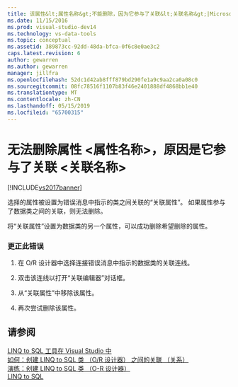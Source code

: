 ```yaml
---
title: 该属性&lt;属性名称&gt;不能删除，因为它参与了关联&lt;关联名称&gt;|Microsoft Docs
ms.date: 11/15/2016
ms.prod: visual-studio-dev14
ms.technology: vs-data-tools
ms.topic: conceptual
ms.assetid: 389873cc-92dd-48da-bfca-0f6c8e0ae3c2
caps.latest.revision: 6
author: gewarren
ms.author: gewarren
manager: jillfra
ms.openlocfilehash: 52dc1d42ab8fff879bd290fe1a9c9aa2ca0a08c0
ms.sourcegitcommit: 08fc78516f1107b83f46e2401888df4868bb1e40
ms.translationtype: MT
ms.contentlocale: zh-CN
ms.lasthandoff: 05/15/2019
ms.locfileid: "65700315"
---
```

# <a name="the-property-ltproperty-namegt-cannot-be-deleted-because-it-is-participating-in-the-association-ltassociation-namegt"></a>无法删除属性 &lt;属性名称&gt;，原因是它参与了关联 &lt;关联名称&gt;
[!INCLUDE[vs2017banner](../includes/vs2017banner.md)]

选择的属性被设置为错误消息中指示的类之间关联的“关联属性”。 如果属性参与了数据类之间的关联，则无法删除。  
  
 将“关联属性”设置为数据类的另一个属性，可以成功删除希望删除的属性。  
  
### <a name="to-correct-this-error"></a>更正此错误  
  
1. 在 O/R 设计器中选择连接错误消息中指示的数据类的关联连线。  
  
2. 双击该连线以打开“关联编辑器”对话框。  
  
3. 从“关联属性”中移除该属性。  
  
4. 再次尝试删除该属性。  
  
## <a name="see-also"></a>请参阅  
 [LINQ to SQL 工具在 Visual Studio 中](../data-tools/linq-to-sql-tools-in-visual-studio2.md)   
 [如何：创建 LINQ to SQL 类 （O/R 设计器） 之间的关联 （关系）](../data-tools/how-to-create-an-association-relationship-between-linq-to-sql-classes-o-r-designer.md)   
 [演练：创建 LINQ to SQL 类 （O-R 设计器）](https://msdn.microsoft.com/library/35aad4a4-2e8a-46e2-ae09-5fbfd333c233)   
 [LINQ to SQL](https://msdn.microsoft.com/library/73d13345-eece-471a-af40-4cc7a2f11655)

